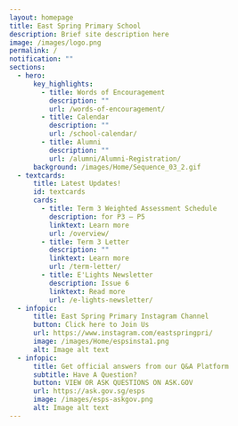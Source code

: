 ```yaml
---
layout: homepage
title: East Spring Primary School
description: Brief site description here
image: /images/logo.png
permalink: /
notification: ""
sections:
  - hero:
      key_highlights:
        - title: Words of Encouragement
          description: ""
          url: /words-of-encouragement/
        - title: Calendar
          description: ""
          url: /school-calendar/
        - title: Alumni
          description: ""
          url: /alumni/Alumni-Registration/
      background: /images/Home/Sequence_03_2.gif
  - textcards:
      title: Latest Updates!
      id: textcards
      cards:
        - title: Term 3 Weighted Assessment Schedule
          description: for P3 – P5
          linktext: Learn more
          url: /overview/
        - title: Term 3 Letter
          description: ""
          linktext: Learn more
          url: /term-letter/
        - title: E'Lights Newsletter
          description: Issue 6
          linktext: Read more
          url: /e-lights-newsletter/
  - infopic:
      title: East Spring Primary Instagram Channel
      button: Click here to Join Us
      url: https://www.instagram.com/eastspringpri/
      image: /images/Home/espsinsta1.png
      alt: Image alt text
  - infopic:
      title: Get official answers from our Q&A Platform
      subtitle: Have A Question?
      button: VIEW OR ASK QUESTIONS ON ASK.GOV
      url: https://ask.gov.sg/esps
      image: /images/esps-askgov.png
      alt: Image alt text
---
```

